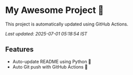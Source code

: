 # My Awesome Project 🚀

This project is automatically updated using GitHub Actions.

_Last updated: 2025-07-01 05:18:54 IST_

## Features
- Auto-update README using Python 🐍
- Auto Git push with GitHub Actions 🤖
